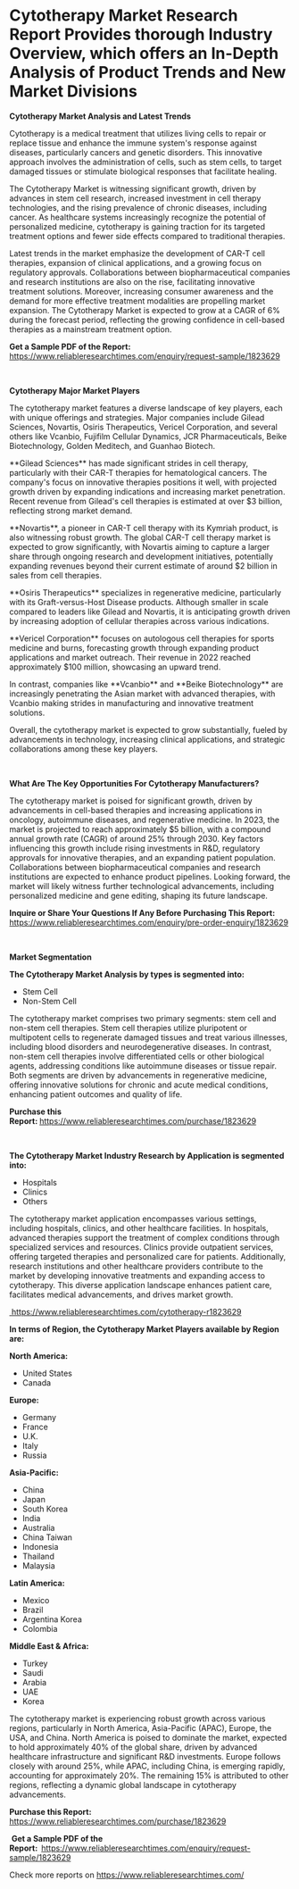 <p><h1>Cytotherapy Market Research Report Provides thorough Industry Overview, which offers an In-Depth Analysis of Product Trends and New Market Divisions</h1></p><p><strong>Cytotherapy Market Analysis and Latest Trends</strong></p>
<p><p>Cytotherapy is a medical treatment that utilizes living cells to repair or replace tissue and enhance the immune system's response against diseases, particularly cancers and genetic disorders. This innovative approach involves the administration of cells, such as stem cells, to target damaged tissues or stimulate biological responses that facilitate healing.</p><p>The Cytotherapy Market is witnessing significant growth, driven by advances in stem cell research, increased investment in cell therapy technologies, and the rising prevalence of chronic diseases, including cancer. As healthcare systems increasingly recognize the potential of personalized medicine, cytotherapy is gaining traction for its targeted treatment options and fewer side effects compared to traditional therapies.</p><p>Latest trends in the market emphasize the development of CAR-T cell therapies, expansion of clinical applications, and a growing focus on regulatory approvals. Collaborations between biopharmaceutical companies and research institutions are also on the rise, facilitating innovative treatment solutions. Moreover, increasing consumer awareness and the demand for more effective treatment modalities are propelling market expansion. The Cytotherapy Market is expected to grow at a CAGR of 6% during the forecast period, reflecting the growing confidence in cell-based therapies as a mainstream treatment option.</p></p>
<p><strong>Get a Sample PDF of the Report:&nbsp;</strong> <a href="https://www.reliableresearchtimes.com/enquiry/request-sample/1823629?utm_campaign=2609&utm_medium=2&utm_source=Github&utm_content=ia&utm_term=08032025&utm_id=cytotherapy">https://www.reliableresearchtimes.com/enquiry/request-sample/1823629</a></p>
<p>&nbsp;</p>
<p><strong>Cytotherapy Major Market Players</strong></p>
<p><p>The cytotherapy market features a diverse landscape of key players, each with unique offerings and strategies. Major companies include Gilead Sciences, Novartis, Osiris Therapeutics, Vericel Corporation, and several others like Vcanbio, Fujifilm Cellular Dynamics, JCR Pharmaceuticals, Beike Biotechnology, Golden Meditech, and Guanhao Biotech.</p><p>**Gilead Sciences** has made significant strides in cell therapy, particularly with their CAR-T therapies for hematological cancers. The company's focus on innovative therapies positions it well, with projected growth driven by expanding indications and increasing market penetration. Recent revenue from Gilead's cell therapies is estimated at over $3 billion, reflecting strong market demand.</p><p>**Novartis**, a pioneer in CAR-T cell therapy with its Kymriah product, is also witnessing robust growth. The global CAR-T cell therapy market is expected to grow significantly, with Novartis aiming to capture a larger share through ongoing research and development initiatives, potentially expanding revenues beyond their current estimate of around $2 billion in sales from cell therapies.</p><p>**Osiris Therapeutics** specializes in regenerative medicine, particularly with its Graft-versus-Host Disease products. Although smaller in scale compared to leaders like Gilead and Novartis, it is anticipating growth driven by increasing adoption of cellular therapies across various indications.</p><p>**Vericel Corporation** focuses on autologous cell therapies for sports medicine and burns, forecasting growth through expanding product applications and market outreach. Their revenue in 2022 reached approximately $100 million, showcasing an upward trend.</p><p>In contrast, companies like **Vcanbio** and **Beike Biotechnology** are increasingly penetrating the Asian market with advanced therapies, with Vcanbio making strides in manufacturing and innovative treatment solutions.</p><p>Overall, the cytotherapy market is expected to grow substantially, fueled by advancements in technology, increasing clinical applications, and strategic collaborations among these key players.</p></p>
<p>&nbsp;</p>
<p><strong>What Are The Key Opportunities For Cytotherapy Manufacturers?</strong></p>
<p><p>The cytotherapy market is poised for significant growth, driven by advancements in cell-based therapies and increasing applications in oncology, autoimmune diseases, and regenerative medicine. In 2023, the market is projected to reach approximately $5 billion, with a compound annual growth rate (CAGR) of around 25% through 2030. Key factors influencing this growth include rising investments in R&D, regulatory approvals for innovative therapies, and an expanding patient population. Collaborations between biopharmaceutical companies and research institutions are expected to enhance product pipelines. Looking forward, the market will likely witness further technological advancements, including personalized medicine and gene editing, shaping its future landscape.</p></p>
<p><strong>Inquire or Share Your Questions If Any Before Purchasing This Report:</strong> <a href="https://www.reliableresearchtimes.com/enquiry/pre-order-enquiry/1823629?utm_campaign=2609&utm_medium=2&utm_source=Github&utm_content=ia&utm_term=08032025&utm_id=cytotherapy">https://www.reliableresearchtimes.com/enquiry/pre-order-enquiry/1823629</a></p>
<p>&nbsp;</p>
<p><strong>Market Segmentation</strong></p>
<p><strong>The Cytotherapy Market Analysis by types is segmented into:</strong></p>
<p><ul><li>Stem Cell</li><li>Non-Stem Cell</li></ul></p>
<p><p>The cytotherapy market comprises two primary segments: stem cell and non-stem cell therapies. Stem cell therapies utilize pluripotent or multipotent cells to regenerate damaged tissues and treat various illnesses, including blood disorders and neurodegenerative diseases. In contrast, non-stem cell therapies involve differentiated cells or other biological agents, addressing conditions like autoimmune diseases or tissue repair. Both segments are driven by advancements in regenerative medicine, offering innovative solutions for chronic and acute medical conditions, enhancing patient outcomes and quality of life.</p></p>
<p><strong>Purchase this Report:&nbsp;</strong><a href="https://www.reliableresearchtimes.com/purchase/1823629?utm_campaign=2609&utm_medium=2&utm_source=Github&utm_content=ia&utm_term=08032025&utm_id=cytotherapy">https://www.reliableresearchtimes.com/purchase/1823629</a></p>
<p>&nbsp;</p>
<p><strong>The Cytotherapy Market Industry Research by Application is segmented into:</strong></p>
<p><ul><li>Hospitals</li><li>Clinics</li><li>Others</li></ul></p>
<p><p>The cytotherapy market application encompasses various settings, including hospitals, clinics, and other healthcare facilities. In hospitals, advanced therapies support the treatment of complex conditions through specialized services and resources. Clinics provide outpatient services, offering targeted therapies and personalized care for patients. Additionally, research institutions and other healthcare providers contribute to the market by developing innovative treatments and expanding access to cytotherapy. This diverse application landscape enhances patient care, facilitates medical advancements, and drives market growth.</p></p>
<p><a href="https://www.reliableresearchtimes.com/cytotherapy-r1823629?utm_campaign=2609&utm_medium=2&utm_source=Github&utm_content=ia&utm_term=08032025&utm_id=cytotherapy">&nbsp;https://www.reliableresearchtimes.com/cytotherapy-r1823629</a></p>
<p><strong>In terms of Region, the Cytotherapy Market Players available by Region are:</strong></p>
<p>
    <p> <strong> North America: </strong>
        <ul>
            <li>United States</li>
            <li>Canada</li>
        </ul>
        </p> 
    <p> <strong> Europe: </strong>
        <ul>
            <li>Germany</li>
            <li>France</li>
            <li>U.K.</li>
            <li>Italy</li>
            <li>Russia</li>
        </ul>
        </p> 
    <p> <strong> Asia-Pacific: </strong>
        <ul>
            <li>China</li>
            <li>Japan</li>
            <li>South Korea</li>
            <li>India</li>
            <li>Australia</li>
            <li>China Taiwan</li>
            <li>Indonesia</li>
            <li>Thailand</li>
            <li>Malaysia</li>
        </ul>
        </p> 
    <p> <strong> Latin America: </strong>
        <ul>
            <li>Mexico</li>
            <li>Brazil</li>
            <li>Argentina Korea</li>
            <li>Colombia</li>
        </ul>
        </p> 
    <p> <strong> Middle East & Africa: </strong>
        <ul>
            <li>Turkey</li>
            <li>Saudi</li>
            <li>Arabia</li>
            <li>UAE</li>
            <li>Korea</li>
        </ul>
    </p>
    </p>
<p><p>The cytotherapy market is experiencing robust growth across various regions, particularly in North America, Asia-Pacific (APAC), Europe, the USA, and China. North America is poised to dominate the market, expected to hold approximately 40% of the global share, driven by advanced healthcare infrastructure and significant R&D investments. Europe follows closely with around 25%, while APAC, including China, is emerging rapidly, accounting for approximately 20%. The remaining 15% is attributed to other regions, reflecting a dynamic global landscape in cytotherapy advancements.</p></p>
<p><strong>Purchase this Report: </strong><a href="https://www.reliableresearchtimes.com/purchase/1823629?utm_campaign=2609&utm_medium=2&utm_source=Github&utm_content=ia&utm_term=08032025&utm_id=cytotherapy">https://www.reliableresearchtimes.com/purchase/1823629</a></p>
<p>&nbsp;<strong>Get a Sample PDF of the Report:&nbsp;&nbsp;</strong><a href="https://www.reliableresearchtimes.com/enquiry/request-sample/1823629?utm_campaign=2609&utm_medium=2&utm_source=Github&utm_content=ia&utm_term=08032025&utm_id=cytotherapy">https://www.reliableresearchtimes.com/enquiry/request-sample/1823629</a></p>
<p><strong></strong></p>
<p>Check more reports on <a href="https://www.reliableresearchtimes.com/?utm_campaign=2609&utm_medium=2&utm_source=Github&utm_content=ia&utm_term=08032025&utm_id=cytotherapy">https://www.reliableresearchtimes.com/</a></p>